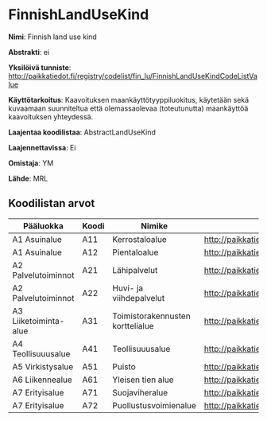# FinnishLandUseKind

**Nimi**: Finnish land use kind

**Abstrakti**: ei

**Yksilöivä tunniste**: http://paikkatiedot.fi/registry/codelist/fin_lu/FinnishLandUseKindCodeListValue

**Käyttötarkoitus**: Kaavoituksen maankäyttötyyppiluokitus, käytetään sekä kuvaamaan suunniteltua että olemassaolevaa (toteutunutta) maankäyttöä kaavoituksen yhteydessä.

**Laajentaa koodilistaa**: AbstractLandUseKind

**Laajennettavissa**: Ei

**Omistaja**: YM

**Lähde**: MRL

## Koodilistan arvot

Pääluokka         | Koodi     | Nimike           | Tunniste
------------------|-----------|------------------|------------
A1 Asuinalue    | A11       | Kerrostaloalue   | http://paikkatiedot.fi/registry/codelist/fin_lu/FinnishLandUseKindCodeListValue/A11
A1 Asuinalue   | A12       | Pientaloalue     | http://paikkatiedot.fi/registry/codelist/fin_lu/FinnishLandUseKindCodeListValue/A12
A2 Palvelutoiminnot       | A21       | Lähipalvelut     | http://paikkatiedot.fi/registry/codelist/fin_lu/FinnishLandUseKindCodeListValue/A21
A2 Palvelutoiminnot       | A22       | Huvi- ja viihdepalvelut  | http://paikkatiedot.fi/registry/codelist/fin_lu/FinnishLandUseKindCodeListValue/A22
A3 Liiketoiminta-alue  | A31       | Toimistorakennusten korttelialue     | http://paikkatiedot.fi/registry/codelist/fin_lu/FinnishLandUseKindCodeListValue/A31
A4 Teollisuuusalue    | A41       | Teollisuuusalue     | http://paikkatiedot.fi/registry/codelist/fin_lu/FinnishLandUseKindCodeListValue/A41
A5 Virkistysalue    | A51       | Puisto     | http://paikkatiedot.fi/registry/codelist/fin_lu/FinnishLandUseKindCodeListValue/A51
A6 Liikennealue    | A61       | Yleisen tien alue     | http://paikkatiedot.fi/registry/codelist/fin_lu/FinnishLandUseKindCodeListValue/A61
A7 Erityisalue    | A71       | Suojaviheralue     | http://paikkatiedot.fi/registry/codelist/fin_lu/FinnishLandUseKindCodeListValue/A71
A7 Erityisalue    | A72       | Puollustusvoimienalue     | http://paikkatiedot.fi/registry/codelist/fin_lu/FinnishLandUseKindCodeListValue/A72
